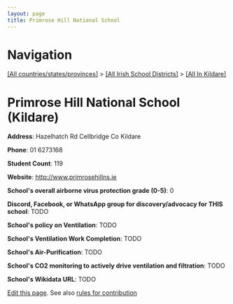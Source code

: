 ```yaml
---
layout: page
title: Primrose Hill National School
---
```

# Navigation

[[All countries/states/provinces]](../../..) > [[All Irish School Districts]](../..) > [[All In Kildare]](..)

# Primrose Hill National School (Kildare)

**Address**: Hazelhatch Rd Cellbridge Co Kildare

**Phone**: 01 6273168

**Student Count**: 119

**Website**: <http://www.primrosehillns.ie>

**School's overall airborne virus protection grade (0-5)**: 0

**Discord, Facebook, or WhatsApp group for discovery/advocacy for THIS school**: TODO

**School's policy on Ventilation**: TODO

**School's Ventilation Work Completion**: TODO

**School's Air-Purification**: TODO

**School's CO2 monitoring to actively drive ventilation and filtration**: TODO

**School's Wikidata URL**: TODO


[Edit this page](https://github.com/ventilate-schools/Ireland/edit/main/./Kildare/Primrose_Hill_National_School.md). See also [rules for contribution](../../../contribution-rules/)